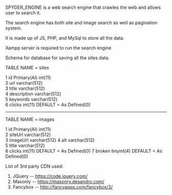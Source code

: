SPYDER_ENGINE is a web search engine that crawles the web and allows user to search it.

The search engine has both site and image search as well as pagination system.

It is made up of JS, PHP, and MySql to store all the data.
 
Xampp server is required to run the search engine


Schema for database for saving all the sites data.

TABLE NAME = sites


1	id    Primary(AI)	  int(11)		
2	url	                  varchar(512)	
3	title	              varchar(512)	
4	description	          varchar(512)	
5	keywords	          varchar(512)	
6	clicks	              int(11)			DEFAULT = As Defined(0)


-----------------------------------------------------------------------------------------------


TABLE NAME = images

1 	id    Primary(AI) 	  int(11) 			
2 	siteUrl 	          varchar(512) 	 	
3 	imageUrl 	          varchar(512) 
4 	alt 	              varchar(512) 	
5 	title 	              varchar(512) 	
6 	clicks 	              int(11) 	        DEFAULT = As Defined(0)
7 	broken 	              tinyint(4) 		DEFAULT = As Defined(0)


List of 3rd party CDN used:

1. JQuery -- https://code.jquery.com/
2. Masonly -- https://masonry.desandro.com/
3. Fancybox -- http://fancyapps.com/fancybox/3/
